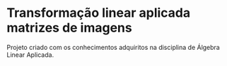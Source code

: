 # Transformação linear aplicada matrizes de imagens 
Projeto criado com os conhecimentos adquiritos na disciplina de Álgebra Linear Aplicada.
